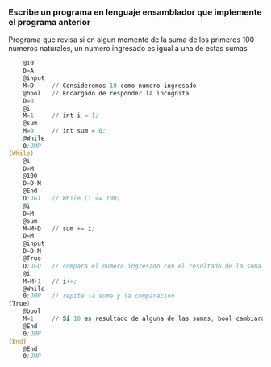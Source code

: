 ### Escribe un programa en lenguaje ensamblador que implemente el programa anterior
Programa que revisa si en algun momento de la suma de los primeros 100 numeros naturales, un numero ingresado es igual a una de estas sumas
```asm
    @10
    D=A
    @input
    M=D     // Consideremos 10 como numero ingresado
    @bool   // Encargado de responder la incognita
    D=0
    @i 
    M=1     // int i = 1;
    @sum
    M=0     // int sum = 0;
    @While
    0;JMP
(While)
    @i
    D=M
    @100
    D=D-M
    @End
    D;JGT   // While (i <= 100)
    @i
    D=M
    @sum
    M=M+D   // sum += i;
    D=M
    @input
    D=D-M
    @True
    D;JEQ   // compara el numero ingresado con el resultado de la suma
    @i
    M=M+1   // i++;
    @While
    0;JMP   // repite la suma y la comparacion
(True)
    @bool
    M=1     // Si 10 es resultado de alguna de las sumas, bool cambiará a 1
    @End
    0;JMP
(End)
    @End
    0;JMP
```
